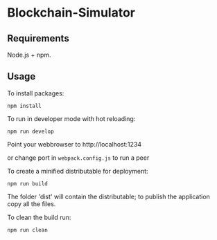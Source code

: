 # Blockchain-Simulator

## Requirements

Node.js + npm.

## Usage

To install packages:

```
npm install
```

To run in developer mode with hot reloading:

```
npm run develop
```

Point your webbrowser to http://localhost:1234

or change port in `webpack.config.js` to run a peer

To create a minified distributable for deployment:

```
npm run build
```

The folder 'dist' will contain the distributable; to publish the application copy all the files.

To clean the build run:

```
npm run clean
```